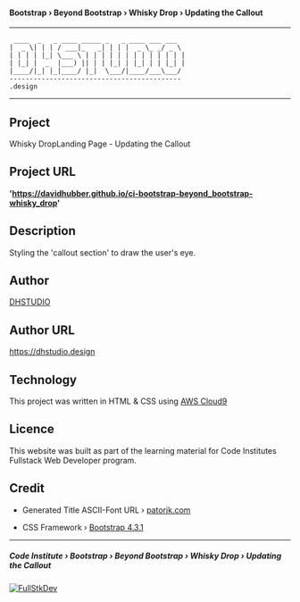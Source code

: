#### Bootstrap › Beyond Bootstrap › Whisky Drop › Updating the Callout


***
     ____  _   _ ____ _____ _   _ ____ ___ ___  
    |  _ \| | | / ___|_   _| | | |  _ \_ _/ _ \ 
    | | | | |_| \___ \ | | | | | | | | | | | | |
    | |_| |  _  |___) || | | |_| | |_| | | |_| |
    |____/|_| |_|____/ |_|  \___/|____/___\___/ 
    -------------------------------------------
    .design
    
***



## Project

Whisky DropLanding Page - Updating the Callout


## Project URL

**'https://davidhubber.github.io/ci-bootstrap-beyond_bootstrap-whisky_drop'**


## Description

Styling the 'callout section' to draw the user's eye.

## Author

[DHSTUDIO](https://dhstudio.design "DHSTUDIO")


## Author URL

<https://dhstudio.design>


## Technology
This project was written in HTML & CSS using [AWS Cloud9](https://aws.amazon.com/cloud9/ "Cloud9")


## Licence
This website was built as part of the learning material for Code Institutes Fullstack Web Developer program.


## Credit
- Generated Title ASCII-Font URL › [patorjk.com](http://patorjk.com/software/taag/#p=display&c=bash&f=Jerusalem&t=DHSTUDIO "Patorjk")

- CSS Framework › [Bootstrap 4.3.1](https://github.com/twbs/bootstrap "Bootstrap")


***

##### Code Institute › Bootstrap › Beyond Bootstrap › Whisky Drop › Updating the Callout

 [![FullStkDev](https://fullstk.dev/_external/fsd.svg)](https://fullstk.dev)
